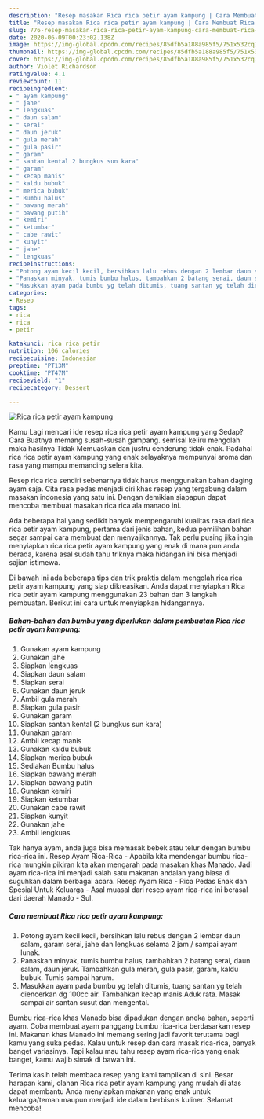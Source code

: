 ```yaml
---
description: "Resep masakan Rica rica petir ayam kampung | Cara Membuat Rica rica petir ayam kampung Yang Enak Dan Lezat"
title: "Resep masakan Rica rica petir ayam kampung | Cara Membuat Rica rica petir ayam kampung Yang Enak Dan Lezat"
slug: 776-resep-masakan-rica-rica-petir-ayam-kampung-cara-membuat-rica-rica-petir-ayam-kampung-yang-enak-dan-lezat
date: 2020-06-09T00:23:02.138Z
image: https://img-global.cpcdn.com/recipes/85dfb5a188a985f5/751x532cq70/rica-rica-petir-ayam-kampung-foto-resep-utama.jpg
thumbnail: https://img-global.cpcdn.com/recipes/85dfb5a188a985f5/751x532cq70/rica-rica-petir-ayam-kampung-foto-resep-utama.jpg
cover: https://img-global.cpcdn.com/recipes/85dfb5a188a985f5/751x532cq70/rica-rica-petir-ayam-kampung-foto-resep-utama.jpg
author: Violet Richardson
ratingvalue: 4.1
reviewcount: 11
recipeingredient:
- " ayam kampung"
- " jahe"
- " lengkuas"
- " daun salam"
- " serai"
- " daun jeruk"
- " gula merah"
- " gula pasir"
- " garam"
- " santan kental 2 bungkus sun kara"
- " garam"
- " kecap manis"
- " kaldu bubuk"
- " merica bubuk"
- " Bumbu halus"
- " bawang merah"
- " bawang putih"
- " kemiri"
- " ketumbar"
- " cabe rawit"
- " kunyit"
- " jahe"
- " lengkuas"
recipeinstructions:
- "Potong ayam kecil kecil, bersihkan lalu rebus dengan 2 lembar daun salam, garam serai, jahe dan lengkuas selama 2 jam / sampai ayam lunak."
- "Panaskan minyak, tumis bumbu halus, tambahkan 2 batang serai, daun salam, daun jeruk. Tambahkan gula merah, gula pasir, garam, kaldu bubuk. Tumis sampai harum."
- "Masukkan ayam pada bumbu yg telah ditumis, tuang santan yg telah diencerkan dg 100cc air. Tambahkan kecap manis.Aduk rata. Masak sampai air santan susut dan mengental."
categories:
- Resep
tags:
- rica
- rica
- petir

katakunci: rica rica petir 
nutrition: 106 calories
recipecuisine: Indonesian
preptime: "PT13M"
cooktime: "PT47M"
recipeyield: "1"
recipecategory: Dessert

---
```



![Rica rica petir ayam kampung](https://img-global.cpcdn.com/recipes/85dfb5a188a985f5/751x532cq70/rica-rica-petir-ayam-kampung-foto-resep-utama.jpg)

Kamu Lagi mencari ide resep rica rica petir ayam kampung yang Sedap? Cara Buatnya memang susah-susah gampang. semisal keliru mengolah maka hasilnya Tidak Memuaskan dan justru cenderung tidak enak. Padahal rica rica petir ayam kampung yang enak selayaknya mempunyai aroma dan rasa yang mampu memancing selera kita.

Resep rica rica sendiri sebenarnya tidak harus menggunakan bahan daging ayam saja. Cita rasa pedas menjadi ciri khas resep yang tergabung dalam masakan indonesia yang satu ini. Dengan demikian siapapun dapat mencoba membuat masakan rica rica ala manado ini.

Ada beberapa hal yang sedikit banyak mempengaruhi kualitas rasa dari rica rica petir ayam kampung, pertama dari jenis bahan, kedua pemilihan bahan segar sampai cara membuat dan menyajikannya. Tak perlu pusing jika ingin menyiapkan rica rica petir ayam kampung yang enak di mana pun anda berada, karena asal sudah tahu triknya maka hidangan ini bisa menjadi sajian istimewa.


Di bawah ini ada beberapa tips dan trik praktis dalam mengolah rica rica petir ayam kampung yang siap dikreasikan. Anda dapat menyiapkan Rica rica petir ayam kampung menggunakan 23 bahan dan 3 langkah pembuatan. Berikut ini cara untuk menyiapkan hidangannya.

<!--inarticleads1-->

##### Bahan-bahan dan bumbu yang diperlukan dalam pembuatan Rica rica petir ayam kampung:

1. Gunakan  ayam kampung
1. Gunakan  jahe
1. Siapkan  lengkuas
1. Siapkan  daun salam
1. Siapkan  serai
1. Gunakan  daun jeruk
1. Ambil  gula merah
1. Siapkan  gula pasir
1. Gunakan  garam
1. Siapkan  santan kental (2 bungkus sun kara)
1. Gunakan  garam
1. Ambil  kecap manis
1. Gunakan  kaldu bubuk
1. Siapkan  merica bubuk
1. Sediakan  Bumbu halus
1. Siapkan  bawang merah
1. Siapkan  bawang putih
1. Gunakan  kemiri
1. Siapkan  ketumbar
1. Gunakan  cabe rawit
1. Siapkan  kunyit
1. Gunakan  jahe
1. Ambil  lengkuas


Tak hanya ayam, anda juga bisa memasak bebek atau telur dengan bumbu rica-rica ini. Resep Ayam Rica-Rica - Apabila kita mendengar bumbu rica-rica mungkin pikiran kita akan mengarah pada masakan khas Manado. Jadi ayam rica-rica ini menjadi salah satu makanan andalan yang biasa di suguhkan dalam berbagai acara. Resep Ayam Rica - Rica Pedas Enak dan Spesial Untuk Keluarga - Asal muasal dari resep ayam rica-rica ini berasal dari daerah Manado - Sul. 

<!--inarticleads2-->

##### Cara membuat Rica rica petir ayam kampung:

1. Potong ayam kecil kecil, bersihkan lalu rebus dengan 2 lembar daun salam, garam serai, jahe dan lengkuas selama 2 jam / sampai ayam lunak.
1. Panaskan minyak, tumis bumbu halus, tambahkan 2 batang serai, daun salam, daun jeruk. Tambahkan gula merah, gula pasir, garam, kaldu bubuk. Tumis sampai harum.
1. Masukkan ayam pada bumbu yg telah ditumis, tuang santan yg telah diencerkan dg 100cc air. Tambahkan kecap manis.Aduk rata. Masak sampai air santan susut dan mengental.


Bumbu rica-rica khas Manado bisa dipadukan dengan aneka bahan, seperti ayam. Coba membuat ayam panggang bumbu rica-rica berdasarkan resep ini. Makanan khas Manado ini memang sering jadi favorit terutama bagi kamu yang suka pedas. Kalau untuk resep dan cara masak rica-rica, banyak banget variasinya. Tapi kalau mau tahu resep ayam rica-rica yang enak banget, kamu wajib simak di bawah ini. 

Terima kasih telah membaca resep yang kami tampilkan di sini. Besar harapan kami, olahan Rica rica petir ayam kampung yang mudah di atas dapat membantu Anda menyiapkan makanan yang enak untuk keluarga/teman maupun menjadi ide dalam berbisnis kuliner. Selamat mencoba!
